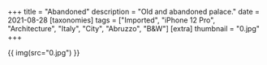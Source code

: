 +++
title = "Abandoned"
description = "Old and abandoned palace."
date = 2021-08-28
[taxonomies]
tags = ["Imported", "iPhone 12 Pro", "Architecture", "Italy", "City", "Abruzzo", "B&W"]
[extra]
thumbnail = "0.jpg"
+++

{{ img(src="0.jpg") }}
